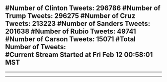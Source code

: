 #Number of Clinton Tweets: 296786
#Number of Trump Tweets: 296275
#Number of Cruz Tweets: 213223
#Number of Sanders Tweets: 201638
#Number of Rubio Tweets: 49741
#Number of Carson Tweets: 15071
#Total Number of Tweets:  
#Current Stream Started at Fri Feb 12 00:58:01 MST
---
---
---
